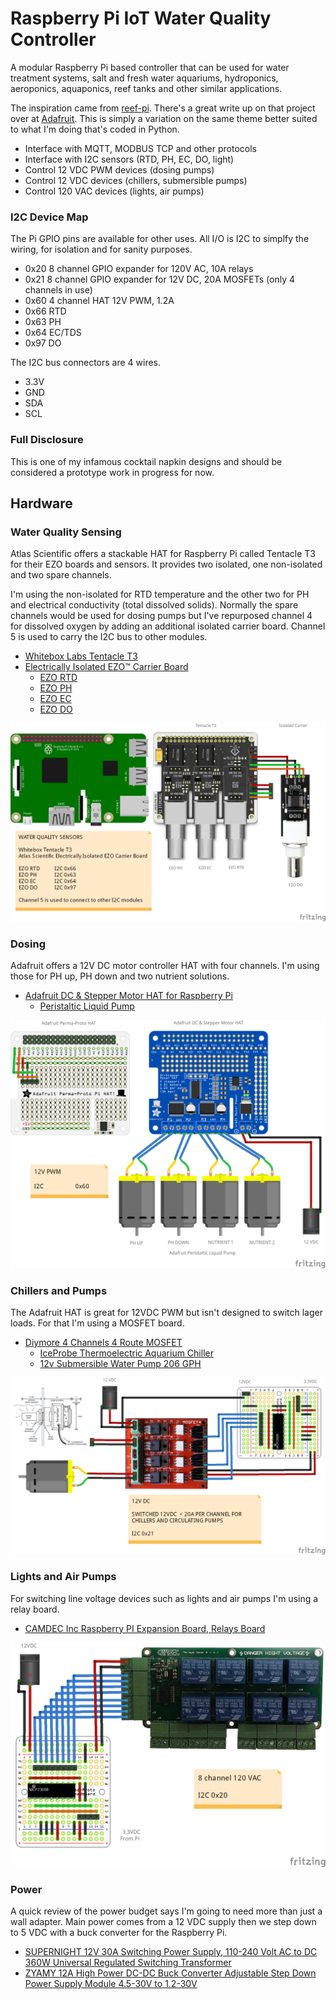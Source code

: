 # Raspberry Pi IoT Water Quality Controller
A modular Raspberry Pi based controller that can be used for water treatment systems, salt and fresh water aquariums, hydroponics, aeroponics, aquaponics, reef tanks and other similar applications.

The inspiration came from [reef-pi](https://github.com/reef-pi/reef-pi). There's a great write up on that project over at [Adafruit](https://learn.adafruit.com/search?q=reef-pi). This is simply a variation on the same theme better suited to what I'm doing that's coded in Python. 

* Interface with MQTT, MODBUS TCP and other protocols
* Interface with I2C sensors (RTD, PH, EC, DO, light)
* Control 12 VDC PWM devices (dosing pumps)
* Control 12 VDC devices (chillers, submersible pumps)
* Control 120 VAC devices (lights, air pumps)

### I2C Device Map
The Pi GPIO pins are available for other uses. All I/O is I2C to simplfy the wiring, for isolation and for sanity purposes. 

* 0x20 8 channel GPIO expander for 120V AC, 10A relays
* 0x21 8 channel GPIO expander for 12V DC, 20A MOSFETs (only 4 channels in use)
* 0x60 4 channel HAT 12V PWM, 1.2A
* 0x66 RTD
* 0x63 PH
* 0x64 EC/TDS
* 0x97 DO

The I2C bus connectors are 4 wires.
* 3.3V
* GND
* SDA
* SCL

### Full Disclosure
This is one of my infamous cocktail napkin designs and should be considered a prototype work in progress for now.

## Hardware
### Water Quality Sensing
Atlas Scientific offers a stackable HAT for Raspberry Pi called Tentacle T3 for their EZO boards and sensors. It provides two isolated, one non-isolated and two spare channels. 

I'm using the non-isolated for RTD temperature and the other two for PH and electrical conductivity (total dissolved solids). Normally the spare channels would be used for dosing pumps but I've repurposed channel 4  for dissolved oxygen by adding an additional isolated carrier board. Channel 5 is used to carry the I2C bus to other modules.

* [Whitebox Labs Tentacle T3](https://www.atlas-scientific.com/product_pages/components/tentacle-t3.html)
* [Electrically Isolated EZO™ Carrier Board](https://www.atlas-scientific.com/product_pages/components/single_carrier_iso.html)
  * [EZO RTD](https://www.atlas-scientific.com/product_pages/circuits/ezo_rtd.html)
  * [EZO PH](https://www.atlas-scientific.com/product_pages/circuits/ezo_ph.html)
  * [EZO EC](https://www.atlas-scientific.com/product_pages/circuits/ezo_ec.html)
  * [EZO DO](https://www.atlas-scientific.com/product_pages/circuits/ezo_do.html)

![Sensor](/images/hydro_sensor_bb.png)

### Dosing
Adafruit offers a 12V DC motor controller HAT with four channels. I'm using those for PH up, PH down and two nutrient solutions.

* [Adafruit DC & Stepper Motor HAT for Raspberry Pi](https://www.adafruit.com/product/2348)
  * [Peristaltic Liquid Pump](https://www.adafruit.com/product/1150 )

![Dosing](/images/hydro_12V_PWM_bb.png)

### Chillers and Pumps
The Adafruit HAT is great for 12VDC PWM but isn't designed to switch lager loads. For that I'm using a MOSFET board.

* [Diymore 4 Channels 4 Route MOSFET](https://www.amazon.com/Diymore-Channels-MOSFET-Button-Arduino/dp/B01MRQFYJN/ref=asc_df_B01MRQFYJN/?tag=hyprod-20&linkCode=df0&hvadid=198109700569&hvpos=1o3&hvnetw=g&hvrand=1418185042287151470&hvpone=&hvptwo=&hvqmt=&hvdev=c&hvdvcmdl=&hvlocint=&hvlocphy=9007347&hvtargid=pla-385355383830&psc=1)
  * [IceProbe Thermoelectric Aquarium Chiller](https://smile.amazon.com/IceProbe-Thermoelectric-Aquarium-Chiller/dp/B001JSVLBO/ref=cm_cr_arp_d_product_top?ie=UTF8)
  * [12v Submersible Water Pump 206 GPH](https://www.amazon.com/dp/B01816E1YU/ref=psdc_402303011_t2_B01267CT80?th=1)

![Chillers and Pumps](/images/hydro_12V_DC_bb.png)

### Lights and Air Pumps
For switching line voltage devices such as lights and air pumps I'm using a relay board.

* [CAMDEC Inc Raspberry PI Expansion Board, Relays Board](https://www.amazon.com/CAMDEC-Inc-Raspberry-Expansion-Automation/dp/B071ND1FMR/ref=sr_1_1?s=electronics&ie=UTF8&qid=1547461584&sr=1-1&keywords=CAMDEC+Inc)

![Lights and Air Pumps](/images/hydro_120VAC_bb.png)

### Power
A quick review of the power budget says I'm going to need more than just a wall adapter. Main power comes from a 12 VDC supply then we step down to 5 VDC with a buck converter for the Raspberry Pi.

* [SUPERNIGHT 12V 30A Switching Power Supply, 110-240 Volt AC to DC 360W Universal Regulated Switching Transformer](https://smile.amazon.com/SUPERNIGHT-Switching-Universal-Regulated-Transformer/dp/B01LATMSGS/ref=sr_1_20?ie=UTF8&qid=1547384587&sr=8-20&keywords=12vdc+power+supply)
* [ZYAMY 12A High Power DC-DC Buck Converter Adjustable Step Down Power Supply Module 4.5-30V to 1.2-30V ](https://smile.amazon.com/dp/B07GGRCCRL/ref=sspa_dk_detail_0?psc=1)
